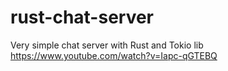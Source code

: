 # rust-chat-server
Very simple chat server with Rust and Tokio lib https://www.youtube.com/watch?v=Iapc-qGTEBQ

